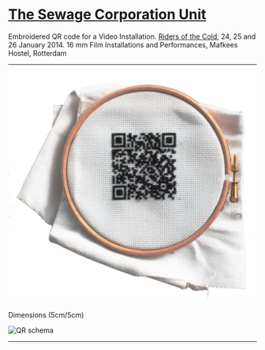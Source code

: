 # [The Sewage Corporation Unit](http://helenemartin.github.io/http://helenemartin.github.io/The-sewage-corporation-unit/)

Embroidered QR code for a Video Installation.
[Riders of the Cold](https://www.facebook.com/events/795007740514908/806548116027537/?notif_t=plan_mall_activity), 24, 25 and 26 January 2014.
16 mm Film Installations and Performances, Mafkees Hostel, Rotterdam

****

            
<!-- ![animation](/img/ani.gif "GIF animation")



+++++
![flyer](/img/riders.jpg "Flyer")

+++++ ++++ +++++ +++++ +++++ +++++ +++++ +++++ +++++ +++++ 

![three](/img/tres.jpg "Projectors")

***** -->

![QR sign][id]

[id]: img/qrfinal.jpg "Embroidered QR code"

Dimensions (5cm/5cm)

<!-- **** -->

<!-- ![QR siign Board](/img/embroidqr2.jpg "Code on board") -->
![QR schema ](https://github.com/helenemartin/The-sewage-corporation-unit/img/QRschema2.jpg  "Schema")



* * * *